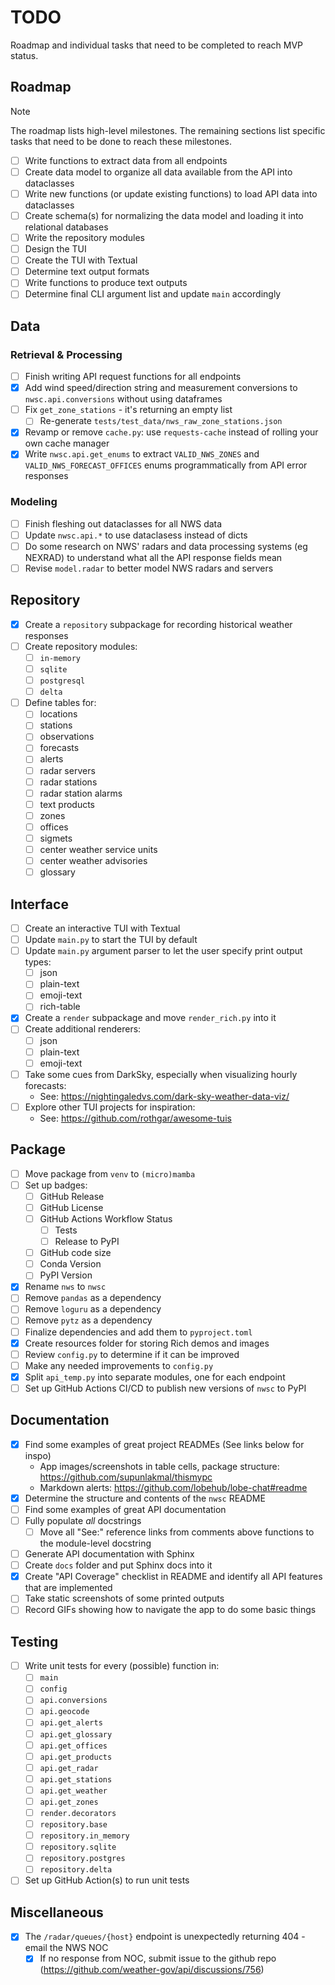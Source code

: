 # TODO
Roadmap and individual tasks that need to be completed to reach MVP status.

## Roadmap
> [!NOTE]
> The roadmap lists high-level milestones. The remaining sections list specific tasks that need to be done to reach these milestones.
- [ ] Write functions to extract data from all endpoints
- [ ] Create data model to organize all data available from the API into dataclasses
- [ ] Write new functions (or update existing functions) to load API data into dataclasses
- [ ] Create schema(s) for normalizing the data model and loading it into relational databases
- [ ] Write the repository modules
- [ ] Design the TUI
- [ ] Create the TUI with Textual
- [ ] Determine text output formats
- [ ] Write functions to produce text outputs
- [ ] Determine final CLI argument list and update `main` accordingly

## Data
### Retrieval & Processing
- [ ] Finish writing API request functions for all endpoints
- [x] Add wind speed/direction string and measurement conversions to `nwsc.api.conversions` without using dataframes
- [ ] Fix `get_zone_stations` - it's returning an empty list
  - [ ] Re-generate `tests/test_data/nws_raw_zone_stations.json`
- [x] Revamp or remove `cache.py`: use `requests-cache` instead of rolling your own cache manager
- [x] Write `nwsc.api.get_enums` to extract `VALID_NWS_ZONES` and `VALID_NWS_FORECAST_OFFICES` enums programmatically from API error responses
### Modeling
- [ ] Finish fleshing out dataclasses for all NWS data
- [ ] Update `nwsc.api.*` to use dataclasess instead of dicts
- [ ] Do some research on NWS' radars and data processing systems (eg NEXRAD) to understand what all the API response fields mean
- [ ] Revise `model.radar` to better model NWS radars and servers

## Repository
- [x] Create a `repository` subpackage for recording historical weather responses
- [ ] Create repository modules:
  - [ ] `in-memory`
  - [ ] `sqlite`
  - [ ] `postgresql`
  - [ ] `delta`
- [ ] Define tables for:
  - [ ] locations
  - [ ] stations
  - [ ] observations
  - [ ] forecasts
  - [ ] alerts
  - [ ] radar servers
  - [ ] radar stations
  - [ ] radar station alarms
  - [ ] text products
  - [ ] zones
  - [ ] offices
  - [ ] sigmets
  - [ ] center weather service units
  - [ ] center weather advisories
  - [ ] glossary

## Interface
- [ ] Create an interactive TUI with Textual
- [ ] Update `main.py` to start the TUI by default
- [ ] Update `main.py` argument parser to let the user specify print output types:
  - [ ] json
  - [ ] plain-text
  - [ ] emoji-text
  - [ ] rich-table
- [x] Create a `render` subpackage and move `render_rich.py` into it
- [ ] Create additional renderers:
  - [ ] json
  - [ ] plain-text
  - [ ] emoji-text
- [ ] Take some cues from DarkSky, especially when visualizing hourly forecasts:
  - See: https://nightingaledvs.com/dark-sky-weather-data-viz/
- [ ] Explore other TUI projects for inspiration:
  - See: https://github.com/rothgar/awesome-tuis

## Package
- [ ] Move package from `venv` to `(micro)mamba`
- [ ] Set up badges:
  - [ ] GitHub Release
  - [ ] GitHub License
  - [ ] GitHub Actions Workflow Status
    - [ ] Tests
    - [ ] Release to PyPI
  - [ ] GitHub code size
  - [ ] Conda Version
  - [ ] PyPI Version
- [x] Rename `nws` to `nwsc`
- [ ] Remove `pandas` as a dependency
- [ ] Remove `loguru` as a dependency
- [ ] Remove `pytz` as a dependency
- [ ] Finalize dependencies and add them to `pyproject.toml`
- [x] Create resources folder for storing Rich demos and images
- [ ] Review `config.py` to determine if it can be improved
- [ ] Make any needed improvements to `config.py`
- [x] Split `api_temp.py` into separate modules, one for each endpoint
- [ ] Set up GitHub Actions CI/CD to publish new versions of `nwsc` to PyPI

## Documentation
- [x] Find some examples of great project READMEs (See links below for inspo)
  - App images/screenshots in table cells, package structure: https://github.com/supunlakmal/thismypc
  - Markdown alerts: https://github.com/lobehub/lobe-chat#readme
- [x] Determine the structure and contents of the `nwsc` README
- [ ] Find some examples of great API documentation
- [ ] Fully populate *all* docstrings
  - [ ] Move all "See:" reference links from comments above functions to the module-level docstring
- [ ] Generate API documentation with Sphinx
- [ ] Create `docs` folder and put Sphinx docs into it
- [x] Create "API Coverage" checklist in README and identify all API features that are implemented
- [ ] Take static screenshots of some printed outputs
- [ ] Record GIFs showing how to navigate the app to do some basic things

## Testing
- [ ] Write unit tests for every (possible) function in:
  - [ ] `main`
  - [ ] `config`
  - [ ] `api.conversions`
  - [ ] `api.geocode`
  - [ ] `api.get_alerts`
  - [ ] `api.get_glossary`
  - [ ] `api.get_offices`
  - [ ] `api.get_products`
  - [ ] `api.get_radar`
  - [ ] `api.get_stations`
  - [ ] `api.get_weather`
  - [ ] `api.get_zones`
  - [ ] `render.decorators`
  - [ ] `repository.base`
  - [ ] `repository.in_memory`
  - [ ] `repository.sqlite`
  - [ ] `repository.postgres`
  - [ ] `repository.delta`
- [ ] Set up GitHub Action(s) to run unit tests

## Miscellaneous
- [x] The `/radar/queues/{host}` endpoint is unexpectedly returning 404 - email the NWS NOC
  - [x] If no response from NOC, submit issue to the github repo (https://github.com/weather-gov/api/discussions/756)